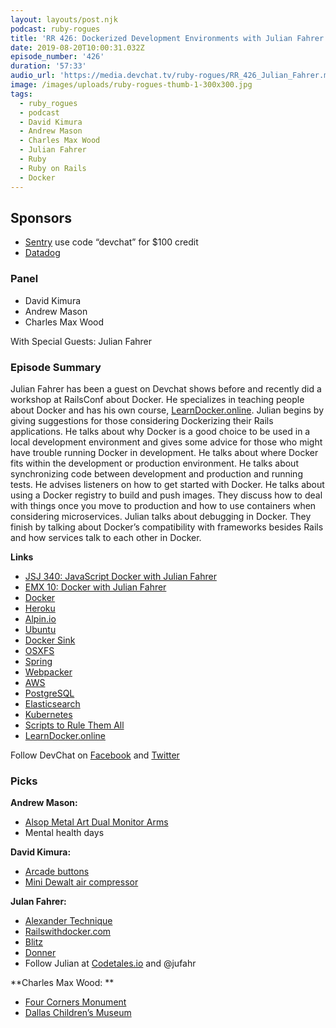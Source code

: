 ```yaml
---
layout: layouts/post.njk
podcast: ruby-rogues
title: 'RR 426: Dockerized Development Environments with Julian Fahrer'
date: 2019-08-20T10:00:31.032Z
episode_number: '426'
duration: '57:33'
audio_url: 'https://media.devchat.tv/ruby-rogues/RR_426_Julian_Fahrer.mp3'
image: /images/uploads/ruby-rogues-thumb-1-300x300.jpg
tags:
  - ruby_rogues
  - podcast
  - David Kimura
  - Andrew Mason
  - Charles Max Wood
  - Julian Fahrer
  - Ruby
  - Ruby on Rails
  - Docker
---
```

## **Sponsors**



*   [Sentry](https://sentry.io/) use code “devchat” for $100 credit
*   [Datadog](https://dtdg.co/rubyrogues)


### **Panel**



*   David Kimura
*   Andrew Mason
*   Charles Max Wood

With Special Guests: Julian Fahrer


### **Episode Summary**

Julian Fahrer has been a guest on Devchat shows before and recently did a workshop at RailsConf about Docker. He specializes in teaching people about Docker and has his own course, [LearnDocker.online](https://learndocker.online/). Julian begins by giving suggestions for those considering Dockerizing their Rails applications. He talks about why Docker is a good choice to be used in a local development environment and gives some advice for those who might have trouble running Docker in development. He talks about where Docker fits within the development or production environment. He talks about synchronizing code between development and production and running tests. He advises listeners on how to get started with Docker. He talks about using a Docker registry to build and push images. They discuss how to deal with things once you move to production and how to use containers when considering microservices. Julian talks about debugging in Docker. They finish by talking about Docker’s compatibility with frameworks besides Rails and how services talk to each other in Docker. 

**Links**



*   [JSJ 340: JavaScript Docker with Julian Fahrer](https://devchat.tv/js-jabber/jsj-340-javascript-docker-with-julian-fahrer/)
*   [EMX 10: Docker with Julian Fahrer](https://devchat.tv/elixir-mix/emx-010-docker-with-julian-fahrer/)
*   [Docker](https://www.docker.com/)
*   [Heroku](https://www.heroku.com/)
*   [Alpin.io](https://alpin.io/)
*   [Ubuntu](https://ubuntu.com/)
*   [Docker Sink](https://hub.docker.com/r/nicktriller/mail-sink/)
*   [OSXFS](https://docs.docker.com/docker-for-mac/osxfs/)
*   [Spring](https://spring.io/)
*   [Webpacker](https://github.com/rails/webpacker)
*   [AWS](https://aws.amazon.com/) 
*   [PostgreSQL](https://www.postgresql.org/)
*   [Elasticsearch](https://www.elastic.co/)
*   [Kubernetes](https://kubernetes.io/)
*   [Scripts to Rule Them All](https://github.com/github/scripts-to-rule-them-all)
*   [LearnDocker.online](https://learndocker.online/)

Follow DevChat on [Facebook](https://www.facebook.com/DevChattv/?__tn__=%2Cd%2CP-R&eid=ARDBDrBnK71PDmx_8gE_IeIEo5SnM7cyzylVBjAwfaOo1ck_6q3GXuRBfaUQZaWVvFGyEVjrhDwnS_tV) and [Twitter](https://twitter.com/devchattv?lang=en)


### **Picks**

**Andrew Mason:**



*   [Alsop Metal Art Dual Monitor Arms ](https://www.allsop.com/product/metal-art-dual-monitor-arms-32146/)
*   Mental health days

**David Kimura:**



*   [Arcade buttons](https://www.amazon.com/Hikig-Buttons-joysticks-Controller-Raspberry/dp/B07JFXQSM5/ref=sr_1_3?keywords=arcade+buttons&qid=1565199776&s=gateway&sr=8-3)
*   [Mini Dewalt air compressor](https://www.dewalt.com/products/gear-and-equipment/air-compressors/20v-max-cordedcordless-air-inflator/dcc020ib)

**Julan Fahrer:**



*   [Alexander Technique](https://www.walkinbalance.net/)
*   [Railswithdocker.com](https://railswithdocker.com/)
*   [Blitz](https://github.com/codetales/blitz)
*   [Donner](https://github.com/codetales/donner)
*   Follow Julian at [Codetales.io](https://codetales.io/) and @jufahr

**Charles Max Wood: **



*   [Four Corners Monument](https://en.wikipedia.org/wiki/Four_Corners_Monument)
*   [Dallas Children’s Museum](https://www.perotmuseum.org/exhibits-and-films/permanent-exhibit-halls/childrens-museum.html)

<!-- Docs to Markdown version 1.0β17 -->
